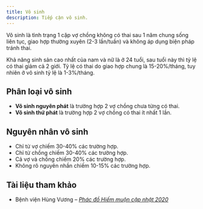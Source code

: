 ```yaml
---
title: Vô sinh
description: Tiếp cận vô sinh.
---
```


Vô sinh là tình trạng 1 cặp vợ chồng không có thai sau 1 năm chung sống liên tục, giao hợp thường xuyên (2-3 lần/tuần) và không áp dụng biện pháp tránh thai.

Khả năng sinh sản cao nhất của nam và nữ là ở 24 tuổi, sau tuổi này thì tỷ lệ có thai giảm cả 2 giới. Tỷ lệ có thai do giao hợp chung là 15-20%/tháng, tuy nhiên ở vô sinh tỷ lệ là 1-3%/tháng.

## Phân loại vô sinh

- **Vô sinh nguyên phát** là trường hợp 2 vợ chồng chưa từng có thai.
- **Vô sinh thứ phát** là trường hợp 2 vợ chồng có thai ít nhất 1 lần.

## Nguyên nhân vô sinh

- Chỉ từ vợ chiếm 30-40% các trường hợp.
- Chỉ từ chồng chiếm 30-40% các trường hợp.
- Cả vợ và chồng chiếm 20% các trường hợp.
- Không rõ nguyên nhần chiếm 10-15% các trường hợp.

## Tài liệu tham khảo

- Bệnh viện Hùng Vương – [_Phác đồ Hiếm muộn cập nhật 2020_](https://bvhungvuong.vn/danh-cho-nhan-vien/phac-do-hiem-muon-cap-nhat-2020)

